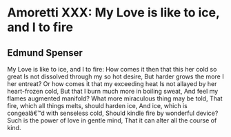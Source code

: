 # Amoretti XXX: My Love is like to ice, and I to fire
## Edmund Spenser
My Love is like to ice, and I to fire:
How comes it then that this her cold so great
Is not dissolved through my so hot desire,
But harder grows the more I her entreat?
Or how comes it that my exceeding heat
Is not allayed by her heart-frozen cold,
But that I burn much more in boiling sweat,
And feel my flames augmented manifold?
What more miraculous thing may be told,
That fire, which all things melts, should harden ice,
And ice, which is congealâ€™d with senseless cold,
Should kindle fire by wonderful device?
Such is the power of love in gentle mind,
That it can alter all the course of kind.